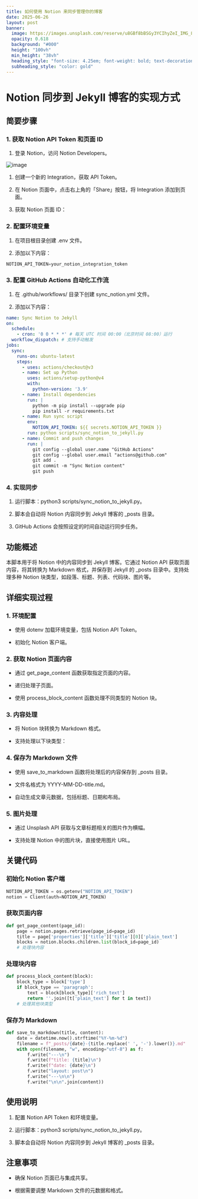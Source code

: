 ```yaml
---
title: 如何使用 Notion 来同步管理你的博客
date: 2025-06-26
layout: post
banner:
  image: https://images.unsplash.com/reserve/u8GBf8bBSGy3YCIhyZeI_IMG_8737.jpg?crop=entropy&cs=tinysrgb&fit=max&fm=jpg&ixid=M3w2OTIwMzJ8MHwxfHJhbmRvbXx8fHx8fHx8fDE3NTA5MTIyNTN8&ixlib=rb-4.1.0&q=80&w=1080
  opacity: 0.618
  background: "#000"
  height: "100vh"
  min_height: "38vh"
  heading_style: "font-size: 4.25em; font-weight: bold; text-decoration: underline"
  subheading_style: "color: gold"
---
```


# Notion 同步到 Jekyll 博客的实现方式

## 简要步骤

### 1. 获取 Notion API Token 和页面 ID

1. 登录 Notion，访问 Notion Developers。

![image](https://prod-files-secure.s3.us-west-2.amazonaws.com/a7a0cc5a-89b9-4cda-8686-1fba0ca52f40/d19c1afe-dea5-4312-9333-786b0ba83054/image.png?X-Amz-Algorithm=AWS4-HMAC-SHA256&X-Amz-Content-Sha256=UNSIGNED-PAYLOAD&X-Amz-Credential=ASIAZI2LB466RXBYVZBN%2F20250626%2Fus-west-2%2Fs3%2Faws4_request&X-Amz-Date=20250626T043053Z&X-Amz-Expires=3600&X-Amz-Security-Token=IQoJb3JpZ2luX2VjEFwaCXVzLXdlc3QtMiJHMEUCIFtIL%2Bt8OozB3Ul2VjhYT4KAKTraDxl6Z8TxjC5UPz7BAiEAu2O7%2Beju4FRh2TcNSrHAkx4J%2FP0W5nEzBapWTEWaNqMq%2FwMIVRAAGgw2Mzc0MjMxODM4MDUiDFngjhmI2V7OwEX80SrcA8HEk8XmM0iKHHvxbfLd%2BHDOElzNlqL8ufEgJsnaVnbkhlk2mvp07%2FhG5aanOvb1zKApAgH5nB38MhiAFnolRZAKyGJPDIP9YQeBopk725kWekU63cQbfwFjp7ywcLGu5HKsm4PH9cXXeHZlqK2WIah5VLcZmiZVyZ9dRzXTF94%2FmnHatflWMHYHQAbyam0ofZU5AK4ejqoXYLw3Aym33mxLXYd6lfXgKEXa3YSM9aPszrm2jj7NmpuUrBCqsQyKUkfpEs9Rm8%2Fifdh5YNtwc79yK0KWG021VEH%2FXkd4liPCK3fdV4vxbxfTpCxxIPkMzLtMy9m9tURBvGuiqvsrRS%2Brkr6P8ivNtuiyF5Je72CYUbisBzrCIsrkKeKLRqLorA%2BHNv4tzv4o5m5Rf6CPCqTY6VwwuC%2BVvOvV3Oss8zy%2BcwJW4KZ%2BoHH0g0k7NlrB3HYuqdY0h06pGrpA5dmDTEl3lG3d14A4%2FTtOzzj4yGOkx48u6ezXGLU4OwuflapV23XtK8Uqzk74dENY31NDiwhctiUuUleVbr7LAs70hL52FVKZZK%2F44XpDLwefgh9VwdZRvBt%2BrKmrEBuJ8qLUWxWbBa%2BeiYJwOIOTRxWnauak9RfvnbUSuvErwPP5MMqJ88IGOqUBlNqQ8Xx7I9nbp0XcPT8wNyLGVwMhKMsS8qvwSlF%2B8H1ELrDBFeUAKUyqzbNnL8ENgdqZ6MLP4RcSVjlxpbNH56dD6Ggbp%2BOVmMNFfAF1%2BuZAmcmC%2F6EzMwLKb2PboFPOctJwRm%2F65D1M5TMC5gqS9ldi8n6YsrLkQs6q6h4G6EuJ3kyHmRp84tsqeyYKbbDuVvpGxljfn6Y1GDwwpX61m%2B%2BhPjaW&X-Amz-Signature=c65d45b05a8c9d603d14f2b930b3c656f415c1115bd4b0d31124a4f2ba10c245&X-Amz-SignedHeaders=host&x-amz-checksum-mode=ENABLED&x-id=GetObject)

1. 创建一个新的 Integration，获取 API Token。

1. 在 Notion 页面中，点击右上角的「Share」按钮，将 Integration 添加到页面。

1. 获取 Notion 页面 ID：


### 2. 配置环境变量

1. 在项目根目录创建 .env 文件。

1. 添加以下内容：

```javascript
NOTION_API_TOKEN=your_notion_integration_token
```

### 3. 配置 GitHub Actions 自动化工作流

1. 在 .github/workflows/ 目录下创建 sync_notion.yml 文件。

1. 添加以下内容：

```yaml
name: Sync Notion to Jekyll
on:
  schedule:
    - cron: '0 0 * * *' # 每天 UTC 时间 00:00（北京时间 08:00）运行
  workflow_dispatch: # 支持手动触发
jobs:
  sync:
    runs-on: ubuntu-latest
    steps:
      - uses: actions/checkout@v3
      - name: Set up Python
        uses: actions/setup-python@v4
        with:
          python-version: '3.9'
      - name: Install dependencies
        run: |
          python -m pip install --upgrade pip
          pip install -r requirements.txt
      - name: Run sync script
        env:
          NOTION_API_TOKEN: ${{ secrets.NOTION_API_TOKEN }}
        run: python scripts/sync_notion_to_jekyll.py
      - name: Commit and push changes
        run: |
          git config --global user.name "GitHub Actions"
          git config --global user.email "actions@github.com"
          git add .
          git commit -m "Sync Notion content"
          git push
```

### 4. 实现同步

1. 运行脚本：python3 scripts/sync_notion_to_jekyll.py。

1. 脚本会自动将 Notion 内容同步到 Jekyll 博客的 _posts 目录。

1. GitHub Actions 会按照设定的时间自动运行同步任务。

## 功能概述

本脚本用于将 Notion 中的内容同步到 Jekyll 博客。它通过 Notion API 获取页面内容，将其转换为 Markdown 格式，并保存到 Jekyll 的 _posts 目录中。支持处理多种 Notion 块类型，如段落、标题、列表、代码块、图片等。

## 详细实现过程

### 1. 环境配置

- 使用 dotenv 加载环境变量，包括 Notion API Token。

- 初始化 Notion 客户端。

### 2. 获取 Notion 页面内容

- 通过 get_page_content 函数获取指定页面的内容。

- 递归处理子页面。

- 使用 process_block_content 函数处理不同类型的 Notion 块。

### 3. 内容处理

- 将 Notion 块转换为 Markdown 格式。

- 支持处理以下块类型：


### 4. 保存为 Markdown 文件

- 使用 save_to_markdown 函数将处理后的内容保存到 _posts 目录。

- 文件名格式为 YYYY-MM-DD-title.md。

- 自动生成文章元数据，包括标题、日期和布局。

### 5. 图片处理

- 通过 Unsplash API 获取与文章标题相关的图片作为横幅。

- 支持处理 Notion 中的图片块，直接使用图片 URL。

## 关键代码

### 初始化 Notion 客户端

```python
NOTION_API_TOKEN = os.getenv("NOTION_API_TOKEN")
notion = Client(auth=NOTION_API_TOKEN)
```

### 获取页面内容

```python
def get_page_content(page_id):
    page = notion.pages.retrieve(page_id=page_id)
    title = page['properties']['title']['title'][0]['plain_text']
    blocks = notion.blocks.children.list(block_id=page_id)
    # 处理块内容
```

### 处理块内容

```python
def process_block_content(block):
    block_type = block['type']
    if block_type == 'paragraph':
        text = block[block_type]['rich_text']
        return ''.join([t['plain_text'] for t in text])
    # 处理其他块类型
```

### 保存为 Markdown

```python
def save_to_markdown(title, content):
    date = datetime.now().strftime("%Y-%m-%d")
    filename = f"_posts/{date}-{title.replace(' ', '-').lower()}.md"
    with open(filename, "w", encoding="utf-8") as f:
        f.write("---\n")
        f.write(f"title: {title}\n")
        f.write(f"date: {date}\n")
        f.write("layout: post\n")
        f.write("---\n\n")
        f.write("\n\n".join(content))
```

## 使用说明

1. 配置 Notion API Token 和环境变量。

1. 运行脚本：python3 scripts/sync_notion_to_jekyll.py。

1. 脚本会自动将 Notion 内容同步到 Jekyll 博客的 _posts 目录。

## 注意事项

- 确保 Notion 页面已与集成共享。

- 根据需要调整 Markdown 文件的元数据和格式。